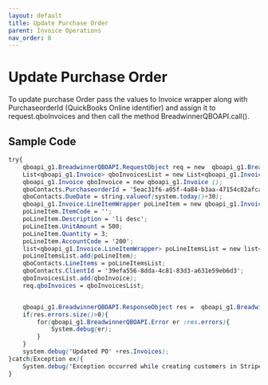 ```yaml
---
layout: default
title: Update Purchase Order
parent: Invoice Operations
nav_order: 8
---
```


# Update Purchase Order

To update purchase Order pass the values to Invoice wrapper along with PurchaseorderId (QuickBooks Online identifier) and assign it to request.qboInvoices and then call the method BreadwinnerQBOAPI.call().

## Sample Code

```scss
try{
    qboapi_g1.BreadwinnerQBOAPI.RequestObject req = new  qboapi_g1.BreadwinnerQBOAPI.RequestObject();
    List<qboapi_g1.Invoice> qboInvoicesList = new List<qboapi_g1.Invoice>();
    qboapi_g1.Invoice qboInvoice = new qboapi_g1.Invoice ();
    qboContacts.PurchaseorderId = '5eac31f6-a05f-4a84-b3aa-47154c82afca'; // Required
    qboContacts.DueDate = string.valueof(system.today()+30);
    qboapi_g1.Invoice.LineItemWrapper poLineItem = new qboapi_g1.Invoice.LineItemWrapper();
    poLineItem.ItemCode = ''; 
    poLineItem.Description = 'li desc';
    poLineItem.UnitAmount = 500;
    poLineItem.Quantity = 3;
    poLineItem.AccountCode = '200';
    list<qboapi_g1.Invoice.LineItemWrapper> poLineItemsList = new list<qboapi_g1.Invoice.LineItemWrapper>();
    poLineItemsList.add(poLineItem);
    qboContacts.LineItems = poLineItemsList;
    qboContacts.ClientId = '39efa556-8dda-4c81-83d3-a631e59eb6d3';
    qboInvoicesList.add(qboInvoice);
    req.qboInvoices = qboInvoicesList;


    qboapi_g1.BreadwinnerQBOAPI.ResponseObject res =  qboapi_g1.BreadwinnerQBOAPI.call('updatePurchaseOrder', req);
    if(res.errors.size()>0){
        for(qboapi_g1.BreadwinnerQBOAPI.Error er :res.errors){
            System.debug(er); 
        }
    }
    system.debug('Updated PO' +res.Invoices);
}catch(Exception ex){
    System.debug('Exception occurred while creating customers in Stripe.'+ex.getStackTraceString());
}
```